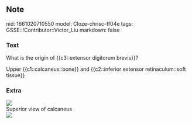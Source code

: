 ## Note
nid: 1661020710550
model: Cloze-chrisc-ff04e
tags: GSSE::!Contributor::Victor_Liu
markdown: false

### Text
What is the origin of {{c3::extensor digitorum brevis}}?
<div>
  Upper {{c1::calcaneus::bone}} and {{c2::inferior extensor
  retinaculum::soft tissue}}
</div>

### Extra
<div><img src=
"paste-2653c410927df1a6f45096b3ab11dab78ec8860d.jpg"></div>
<div>
  Superior view of calcaneus
</div>
<div><img src=
"paste-5868221b50d2a36fd7e700d1e2e0f144a0a3f7fe.jpg"></div>
